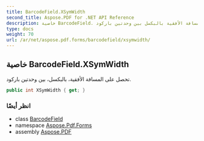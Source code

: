 ```yaml
---
title: BarcodeField.XSymWidth
second_title: Aspose.PDF for .NET API Reference
description: خاصية BarcodeField. تحصل على المسافة الأفقية بالبكسل بين وحدتين باركود
type: docs
weight: 70
url: /ar/net/aspose.pdf.forms/barcodefield/xsymwidth/
---
```

## خاصية BarcodeField.XSymWidth

تحصل على المسافة الأفقية، بالبكسل، بين وحدتين باركود.

```csharp
public int XSymWidth { get; }
```

### انظر أيضًا

* class [BarcodeField](../)
* namespace [Aspose.Pdf.Forms](../../../aspose.pdf.forms/)
* assembly [Aspose.PDF](../../../)